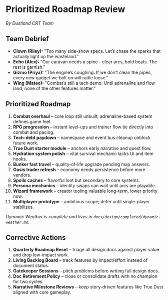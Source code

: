 # Prioritized Roadmap Review

*By Dustland CRT Team*

## Team Debrief

- **Clown (Riley):** "Too many side-show specs. Let’s chase the sparks that actually light up the wasteland."
- **Echo (Alex):** "Our caravan needs a spine—clear arcs, bold beats. The rest is garnish."
- **Gizmo (Priya):** "The engine’s coughing. If we don’t clean the pipes, every new gadget we bolt on will rattle loose."
- **Wing (Mateo):** "Combat’s still a tech demo. Until adrenaline and flow land, none of the other features matter."

## Prioritized Roadmap

1. **Combat overhaul** – core loop still unbuilt; adrenaline-based system defines game feel.
2. **RPG progression** – instant level-ups and trainer flow tie directly into combat and pacing.
3. **Tech-debt paydown** – namespace and event bus cleanup unblock future work.
4. **True Dust starter module** – anchors early narrative and quest flow.
5. **Hydration system polish** – vital survival mechanic lacks UI and item hooks.
6. **Bunker fast travel** – quality-of-life upgrade pending map answers.
7. **Oasis trader refresh** – economy needs persistence before more vendors.
8. **Spoils caches** – flavorful loot but secondary to core systems.
9. **Persona mechanics** – identity swaps can wait until arcs are playable.
10. **Wizard framework** – creator tooling valuable long-term, lower priority now.
11. **Multiplayer prototype** – ambitious scope; defer until single-player stabilizes.

*Dynamic Weather is complete and lives in `docs/design/completed/dynamic-weather.md`.*

## Corrective Actions

1. **Quarterly Roadmap Reset** – triage all design docs against player value and drop low-impact work.
2. **Living Backlog Board** – track features by impact/effort instead of document status.
3. **Gatekeeper Sessions** – pitch problems before writing full design docs.
4. **Doc Retirement Policy** – close or consolidate drafts with no champion for two cycles.
5. **Narrative Milestone Reviews** – keep story-driven features like True Dust aligned with core gameplay.
